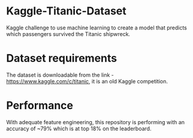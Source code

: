 # Kaggle-Titanic-Dataset
Kaggle challenge to use machine learning to create a model that predicts which passengers survived the Titanic shipwreck.

# Dataset requirements
The dataset is downloadable from the link - https://www.kaggle.com/c/titanic, it is an old Kaggle competition.

# Performance
With adequate feature engineering, this repository is performing with an accuracy of ~79% which is at top 18% on the leaderboard. 
